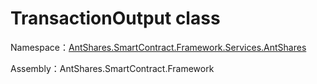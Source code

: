 # TransactionOutput class

Namespace：[AntShares.SmartContract.Framework.Services.AntShares](../AntShares.md)

Assembly：AntShares.SmartContract.Framework

